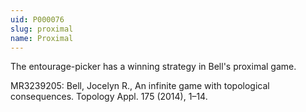 ```yaml
---
uid: P000076
slug: proximal
name: Proximal
---
```

The entourage-picker has a winning strategy in Bell's proximal game.

MR3239205: Bell, Jocelyn R., An infinite game with topological consequences. Topology Appl. 175 (2014), 1–14.

